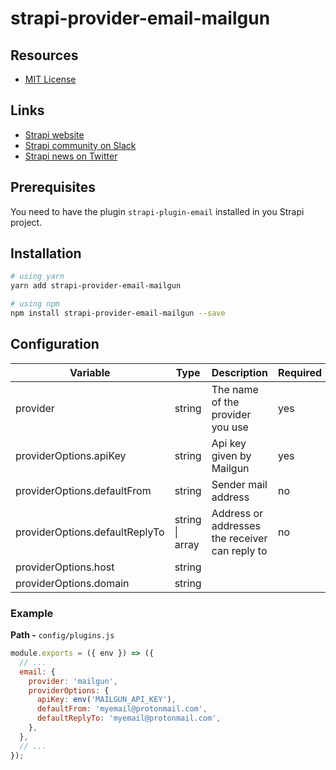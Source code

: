 # strapi-provider-email-mailgun

## Resources

- [MIT License](LICENSE.md)

## Links

- [Strapi website](http://strapi.io/)
- [Strapi community on Slack](http://slack.strapi.io)
- [Strapi news on Twitter](https://twitter.com/strapijs)

## Prerequisites

You need to have the plugin `strapi-plugin-email` installed in you Strapi project.

## Installation

```bash
# using yarn
yarn add strapi-provider-email-mailgun

# using npm
npm install strapi-provider-email-mailgun --save
```

## Configuration

| Variable                       | Type                    | Description                                    | Required | Default   |
| ------------------------------ | ----------------------- | ---------------------------------------------- | -------- | --------- |
| provider                       | string                  | The name of the provider you use               | yes      |           |
| providerOptions.apiKey         | string                  | Api key given by Mailgun                       | yes      |           |
| providerOptions.defaultFrom    | string                  | Sender mail address                            | no       | undefined |
| providerOptions.defaultReplyTo | string \| array<string> | Address or addresses the receiver can reply to | no       | undefined |
| providerOptions.host           | string                  |                                                |          |           |
| providerOptions.domain         | string                  |                                                |          |           |

### Example

**Path -** `config/plugins.js`

```js
module.exports = ({ env }) => ({
  // ...
  email: {
    provider: 'mailgun',
    providerOptions: {
      apiKey: env('MAILGUN_API_KEY'),
      defaultFrom: 'myemail@protonmail.com',
      defaultReplyTo: 'myemail@protonmail.com',
    },
  },
  // ...
});
```
